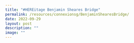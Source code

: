 ```yaml
---
title: "#HEREitage Benjamin Sheares Bridge"
permalink: /resources/connexionsg/BenjaminShearesBridge/
date: 2022-09-29
layout: post
description: ""
image: ""
---
```

